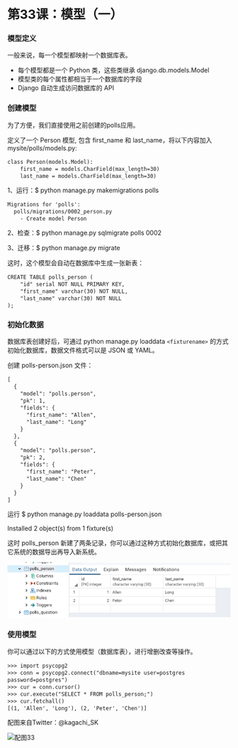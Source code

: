 # 第33课：模型（一）

### 模型定义
一般来说，每一个模型都映射一个数据库表。
* 每个模型都是一个 Python 类，这些类继承 django.db.models.Model
* 模型类的每个属性都相当于一个数据库的字段
* Django 自动生成访问数据库的 API

### 创建模型
为了方便，我们直接使用之前创建的polls应用。

定义了一个 Person 模型, 包含 first_name 和 last_name，将以下内容加入 mysite/polls/models.py:
```
class Person(models.Model):
    first_name = models.CharField(max_length=30)
    last_name = models.CharField(max_length=30)
```
1、运行：$ python manage.py makemigrations polls
```
Migrations for 'polls':
  polls/migrations/0002_person.py
    - Create model Person
```
2、检查：$ python manage.py sqlmigrate polls 0002

3、迁移：$ python manage.py migrate 

这时，这个模型会自动在数据库中生成一张新表：
```
CREATE TABLE polls_person (
    "id" serial NOT NULL PRIMARY KEY,
    "first_name" varchar(30) NOT NULL,
    "last_name" varchar(30) NOT NULL
);
```

### 初始化数据
数据库表创建好后，可通过 python manage.py loaddata `<fixturename>` 的方式初始化数据库，数据文件格式可以是 JSON 或 YAML。

创建 polls-person.json 文件：
```
[
  {
    "model": "polls.person",
    "pk": 1,
    "fields": {
      "first_name": "Allen",
      "last_name": "Long"
    }
  },
  {
    "model": "polls.person",
    "pk": 2,
    "fields": {
      "first_name": "Peter",
      "last_name": "Chen"
    }
  }
]
```
运行 $ python manage.py loaddata polls-person.json 

Installed 2 object(s) from 1 fixture(s)

这时 polls_person 新建了两条记录，你可以通过这种方式初始化数据库，或把其它系统的数据导出再导入新系统。

![class33-01](images/class33-01.png)

### 使用模型
你可以通过以下的方式使用模型（数据库表），进行增删改查等操作。
```
>>> import psycopg2
>>> conn = psycopg2.connect("dbname=mysite user=postgres password=postgres")
>>> cur = conn.cursor()
>>> cur.execute("SELECT * FROM polls_person;")
>>> cur.fetchall()
[(1, 'Allen', 'Long'), (2, 'Peter', 'Chen')]
```

配图来自Twitter：@kagachi_SK

![配图33](https://wiki.huihoo.com/images/f/f0/Devopsgirls33.jpg)
